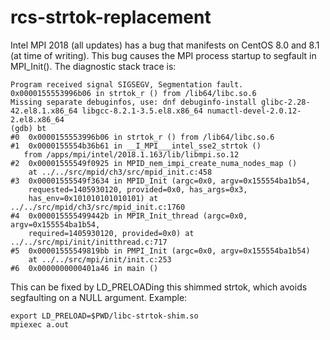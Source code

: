 # rcs-strtok-replacement

Intel MPI 2018 (all updates) has a bug that manifests on CentOS 8.0 and 8.1 (at time of writing).
This bug causes the MPI process startup to segfault in MPI_Init(). The diagnostic stack trace is:

```
Program received signal SIGSEGV, Segmentation fault.
0x0000155553996b06 in strtok_r () from /lib64/libc.so.6
Missing separate debuginfos, use: dnf debuginfo-install glibc-2.28-42.el8.1.x86_64 libgcc-8.2.1-3.5.el8.x86_64 numactl-devel-2.0.12-2.el8.x86_64
(gdb) bt
#0  0x0000155553996b06 in strtok_r () from /lib64/libc.so.6
#1  0x0000155554b36b61 in __I_MPI___intel_sse2_strtok ()
   from /apps/mpi/intel/2018.1.163/lib/libmpi.so.12
#2  0x00001555549f0925 in MPID_nem_impi_create_numa_nodes_map ()
    at ../../src/mpid/ch3/src/mpid_init.c:458
#3  0x00001555549f3634 in MPID_Init (argc=0x0, argv=0x155554ba1b54,
    requested=1405930120, provided=0x0, has_args=0x3,
    has_env=0x101010101010101) at ../../src/mpid/ch3/src/mpid_init.c:1760
#4  0x000015555499442b in MPIR_Init_thread (argc=0x0, argv=0x155554ba1b54,
    required=1405930120, provided=0x0) at ../../src/mpi/init/initthread.c:717
#5  0x00001555549819bb in PMPI_Init (argc=0x0, argv=0x155554ba1b54)
    at ../../src/mpi/init/init.c:253
#6  0x0000000000401a46 in main ()
```

This can be fixed by LD_PRELOADing this shimmed strtok, which avoids segfaulting on a NULL argument. Example:

```
export LD_PRELOAD=$PWD/libc-strtok-shim.so
mpiexec a.out
```

